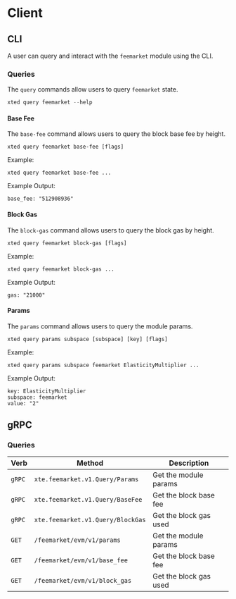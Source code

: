 <!--
order: 8 -->

# Client

## CLI

A user can query and interact with the `feemarket` module using the CLI.

### Queries

The `query` commands allow users to query `feemarket` state.

```go
xted query feemarket --help
```

#### Base Fee

The `base-fee` command allows users to query the block base fee by height.

```
xted query feemarket base-fee [flags]
```

Example:

```
xted query feemarket base-fee ...
```

Example Output:

```
base_fee: "512908936"
```

#### Block Gas

The `block-gas` command allows users to query the block gas by height.

```
xted query feemarket block-gas [flags]
```

Example:

```
xted query feemarket block-gas ...
```

Example Output:

```
gas: "21000"
```

#### Params

The `params` command allows users to query the module params.

```
xted query params subspace [subspace] [key] [flags]
```

Example:

```
xted query params subspace feemarket ElasticityMultiplier ...
```

Example Output:

```
key: ElasticityMultiplier
subspace: feemarket
value: "2"
```

## gRPC

### Queries

| Verb     | Method                              | Description                                                                |
|----------|-------------------------------------| -------------------------------------------------------------------------- |
| `gRPC`   | `xte.feemarket.v1.Query/Params`     | Get the module params                                                      |
| `gRPC`   | `xte.feemarket.v1.Query/BaseFee`    | Get the block base fee                                                     |
| `gRPC`   | `xte.feemarket.v1.Query/BlockGas`   | Get the block gas used                                                     |
| `GET`    | `/feemarket/evm/v1/params`          | Get the module params                                                      |
| `GET`    | `/feemarket/evm/v1/base_fee`        | Get the block base fee                                                     |
| `GET`    | `/feemarket/evm/v1/block_gas`       | Get the block gas used                                                     |
